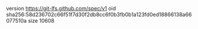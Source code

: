 version https://git-lfs.github.com/spec/v1
oid sha256:58d236702c66f51f7d30f2db8cc6f0b3fb0b1a123fd0ed18866138a66077510a
size 10608
